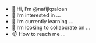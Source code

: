 - 👋 Hi, I’m @nafijkpaloan
- 👀 I’m interested in ...
- 🌱 I’m currently learning ...
- 💞️ I’m looking to collaborate on ...
- 📫 How to reach me ...

<!---
nafijkpaloan/nafijkpaloan is a ✨ special ✨ repository because its `README.md` (this file) appears on your GitHub profile.
You can click the Preview link to take a look at your changes.
--->
